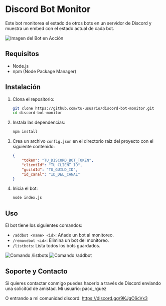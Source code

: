 # Discord Bot Monitor

Este bot monitorea el estado de otros bots en un servidor de Discord y muestra un embed con el estado actual de cada bot.

![Imagen del Bot en Acción](https://i.gyazo.com/bfaca0ccf079777c4236e3aabd16e65c.png)

## Requisitos

- Node.js
- npm (Node Package Manager)

## Instalación

1. Clona el repositorio:

    ```bash
    git clone https://github.com/tu-usuario/discord-bot-monitor.git
    cd discord-bot-monitor
    ```

2. Instala las dependencias:

    ```bash
    npm install
    ```

3. Crea un archivo `config.json` en el directorio raíz del proyecto con el siguiente contenido:

    ```json
    {
        "token": "TU_DISCORD_BOT_TOKEN",
        "clientId": "TU_CLIENT_ID",
        "guildId": "TU_GUILD_ID",
        "id_canal": "ID_DEL_CANAL"
    }
    ```

4. Inicia el bot:

    ```bash
    node index.js
    ```

## Uso

El bot tiene los siguientes comandos:

- `/addbot <name> <id>`: Añade un bot al monitoreo.
- `/removebot <id>`: Elimina un bot del monitoreo.
- `/listbots`: Lista todos los bots guardados.

![Comando /listbots](https://i.gyazo.com/0f4eb31d5ca11d368fbf28e24f62ab58.png)
![Comando /addbot](https://i.gyazo.com/0a69e408e8773f097395e6bdde113827.jpg)


## Soporte y Contacto

Si quieres contactar conmigo puedes hacerlo a través de Discord enviando una solicitúd de amistad. Mi usuario: paco_rguez 

O entrando a mi comunidad discord: https://discord.gg/9KJgC6cVx3
